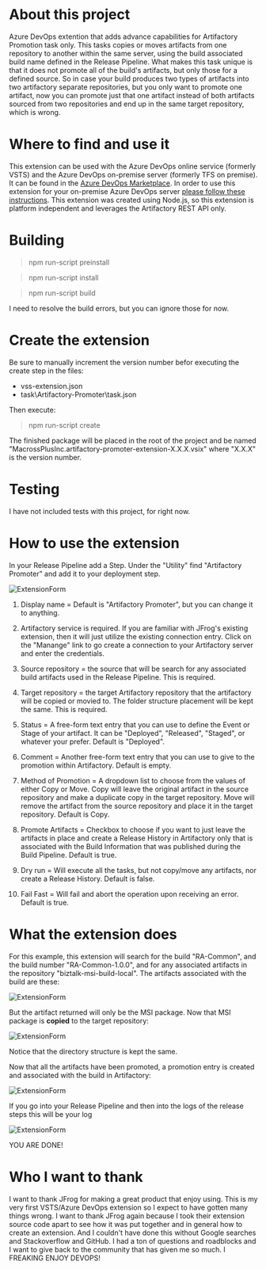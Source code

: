 # About this project
Azure DevOps extention that adds advance capabilities for Artifactory Promotion task only.  This tasks copies or moves artifacts from one repository to another within the same server, using the build associated build name defined in the Release Pipeline.  What makes this task unique is that it does not promote all of the build's artifacts, but only those for a defined source.  So in case your build produces two types of artifacts into two artifactory separate repositories, but you only want to promote one artifact, now you can promote just that one artifact instead of both artifacts sourced from two repositories and end up in the same target repository, which is wrong.

# Where to find and use it
This extension can be used with the Azure DevOps online service (formerly VSTS) and the Azure DevOps on-premise server (formerly TFS on premise).  It can be found in the [Azure DevOps Marketplace](https://marketplace.visualstudio.com/items?itemName=MacrossPlusInc.artifactory-promoter-extension).  In order to use this extension for your on-premise Azure DevOps server [please follow these instructions](https://docs.microsoft.com/en-us/azure/devops/marketplace/get-tfs-extensions?view=tfs-2018#install-extensions-while-connected-to-tfs).  This extension was created using Node.js, so this extension is platform independent and leverages the Artifactory REST API only.

# Building

> npm run-script preinstall

> npm run-script install

> npm run-script build

I need to resolve the build errors, but you can ignore those for now.

# Create the extension
Be sure to manually increment the version number befor executing the create step in the files:

* vss-extension.json
* task\Artifactory-Promoter\task.json

Then execute:

> npm run-script create

The finished package will be placed in the root of the project and be named "MacrossPlusInc.artifactory-promoter-extension-X.X.X.vsix" where "X.X.X" is the version number.

# Testing
I have not included tests with this project, for right now.

# How to use the extension
In your Release Pipeline add a Step.  Under the "Utility" find "Artifactory Promoter" and add it to your deployment step.

![ExtensionForm](./images/marketplace/promoter-1.png)

1. Display name = Default is "Artifactory Promoter", but you can change it to anything.

2. Artifactory service is required.  If you are familiar with JFrog's existing extension, then it will just utilize the existing connection entry.  Click on the "Manange" link to go create a connection to your Artifactory server and enter the credentials.

3. Source repository = the source that will be search for any associated build artifacts used in the Release Pipeline.  This is required.

4. Target repository = the target Artifactory repository that the artifactory will be copied or movied to.  The folder structure placement will be kept the same.  This is required.

5. Status = A free-form text entry that you can use to define the Event or Stage of your artifact.  It can be "Deployed", "Released", "Staged", or whatever your prefer.  Default is "Deployed".

6. Comment = Another free-form text entry that you can use to give to the promotion within Artifactory.  Default is empty.

7. Method of Promotion = A dropdown list to choose from the values of either Copy or Move.  Copy will leave the original artifact in the source repository and make a duplicate copy in the target repository.  Move will remove the artifact from the source repository and place it in the target repository.  Default is Copy.

8. Promote Artifacts = Checkbox to choose if you want to just leave the artifacts in place and create a Release History in Artifactory only that is associated with the Build Information that was published during the Build Pipeline.  Default is true.

9. Dry run = Will execute all the tasks, but not copy/move any artifacts, nor create a Release History.  Default is false.

10. Fail Fast = Will fail and abort the operation upon receiving an error.  Default is true.

# What the extension does
For this example, this extension will search for the build "RA-Common", and the build number "RA-Common-1.0.0", and for any associated artifacts in the repository "biztalk-msi-build-local".  The artifacts associated with the build are these:

![ExtensionForm](./images/marketplace/promoter-2.png)

But the artifact returned will only be the MSI package.  Now that MSI package is **copied** to the target repository:

![ExtensionForm](./images/marketplace/promoter-4.png)

Notice that the directory structure is kept the same.

Now that all the artifacts have been promoted, a promotion entry is created and associated with the build in Artifactory:

![ExtensionForm](./images/marketplace/promoter-3.png)

If you go into your Release Pipeline and then into the logs of the release steps this will be your log

![ExtensionForm](./images/marketplace/promoter-5.png)

YOU ARE DONE!

# Who I want to thank
I want to thank JFrog for making a great product that enjoy using.  This is my very first VSTS/Azure DevOps extension so I expect to have gotten many things wrong.  I want to thank JFrog again because I took their extension source code apart to see how it was put together and in general how to create an extension.  And I couldn't have done this without Google searches and Stackoverflow and GitHub.  I had a ton of questions and roadblocks and I want to give back to the community that has given me so much.  I FREAKING ENJOY DEVOPS!
